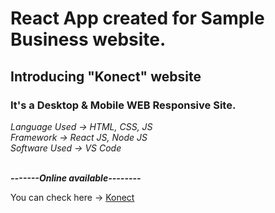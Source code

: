 # React App created for Sample Business website.
## Introducing "Konect" website

### It's a Desktop & Mobile WEB Responsive Site.

*Language Used -> HTML, CSS, JS* 
<br>
*Framework -> React JS, Node JS*
<br>
*Software Used -> VS Code*
<br>
<br>

_**-------Online available--------**_<br>

You can check here ->
[Konect]( https://samruddhi-coder.github.io/ReactApp_Konect/)


